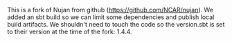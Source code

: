 This is a fork of Nujan from github (https://github.com/NCAR/nujan). We added an sbt build so we can limit some dependencies and publish local build artifacts. We shouldn't need to touch the code so the version.sbt is set to their version at the time of the fork: 1.4.4.

